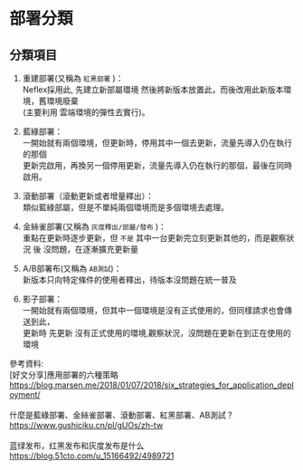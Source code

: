 # 部署分類

## 分類項目

1. 重建部署(又稱為 `紅黑部署` )：<br>
Neflex採用此, 先建立新部屬環境 然後將新版本放置此，而後改用此新版本環境，舊環境廢棄 <br>
(主要利用 雲端環境的彈性去實行)。

2. 藍綠部署：<br>
一開始就有兩個環境，但更新時，停用其中一個去更新，流量先導入仍在執行的那個 <br>
更新完啟用，再換另一個停用更新，流量先導入仍在執行的那個，最後在同時啟用。 <br>

3. 滾動部署（滾動更新或者增量釋出）：<br>
類似藍綠部屬，但是不單純兩個環境而是多個環境去處理。<br>

4. 金絲雀部署(又稱為 `灰度釋出/部屬/發布` )：<br>
重點在更新時逐步更新，但 `不是` 其中一台更新完立刻更新其他的，而是觀察狀況 後 沒問題，在逐漸擴充更新量<br>

5. A/B部署布(又稱為 `AB測試`)：<br>
新版本只向特定條件的使用者釋出，待版本沒問題在統一普及<br>

6. 影子部署：<br>
一開始就有兩個環境，但其中一個環境是沒有正式使用的，但同樣請求也會傳送到此，<br>
更新時 先更新 沒有正式使用的環境,觀察狀況，沒問題在更新在到正在使用的環境<br>

參考資料:<br>
[好文分享]應用部署的六種策略<br>
https://blog.marsen.me/2018/01/07/2018/six_strategies_for_application_deployment/ <br>
<br>
什麼是藍綠部署、金絲雀部署、滾動部署、紅黑部署、AB測試？ <br>
https://www.gushiciku.cn/pl/gUOs/zh-tw <br>
<br>
蓝绿发布，红黑发布和灰度发布是什么 <br>
https://blog.51cto.com/u_15166492/4989721 <br>

